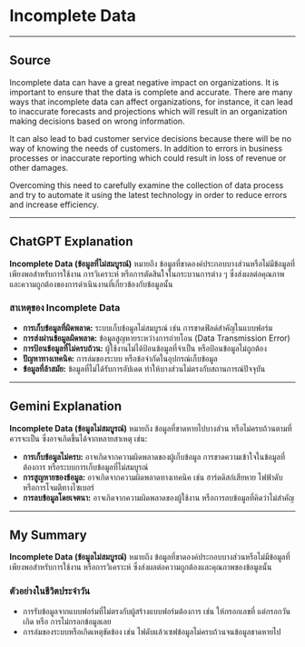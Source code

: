 # Incomplete Data
---

## **Source**
Incomplete data can have a great negative impact on organizations. It is important to ensure that the data is complete and accurate. There are many ways that incomplete data can affect organizations, for instance, it can lead to inaccurate forecasts and projections which will result in an organization making decisions based on wrong information.

It can also lead to bad customer service decisions because there will be no way of knowing the needs of customers. In addition to errors in business processes or inaccurate reporting which could result in loss of revenue or other damages.

Overcoming this need to carefully examine the collection of data process and try to automate it using the latest technology in order to reduce errors and increase efficiency.

---

## **ChatGPT Explanation**
**Incomplete Data (ข้อมูลที่ไม่สมบูรณ์)** หมายถึง ข้อมูลที่ขาดองค์ประกอบบางส่วนหรือไม่มีข้อมูลที่เพียงพอสำหรับการใช้งาน การวิเคราะห์ หรือการตัดสินใจในกระบวนการต่าง ๆ ซึ่งส่งผลต่อคุณภาพและความถูกต้องของการดำเนินงานที่เกี่ยวข้องกับข้อมูลนั้น

### **สาเหตุของ Incomplete Data**
- **การเก็บข้อมูลที่ผิดพลาด:** ระบบเก็บข้อมูลไม่สมบูรณ์ เช่น การขาดฟิลด์สำคัญในแบบฟอร์ม
- **การส่งผ่านข้อมูลผิดพลาด:** ข้อมูลสูญหายระหว่างการถ่ายโอน (Data Transmission Error)
- **การป้อนข้อมูลที่ไม่ครบถ้วน:** ผู้ใช้งานไม่ได้ป้อนข้อมูลที่จำเป็น หรือป้อนข้อมูลไม่ถูกต้อง
- **ปัญหาทางเทคนิค:** การล่มของระบบ หรือข้อจำกัดในอุปกรณ์เก็บข้อมูล
- **ข้อมูลที่ล้าสมัย:** ข้อมูลที่ไม่ได้รับการอัปเดต ทำให้บางส่วนไม่ตรงกับสถานการณ์ปัจจุบัน

---

## **Gemini Explanation**
**Incomplete Data (ข้อมูลไม่สมบูรณ์)** หมายถึง ข้อมูลที่ขาดหายไปบางส่วน หรือไม่ครบถ้วนตามที่ควรจะเป็น ซึ่งอาจเกิดขึ้นได้จากหลายสาเหตุ เช่น:

- **การเก็บข้อมูลไม่ครบ:** อาจเกิดจากความผิดพลาดของผู้เก็บข้อมูล การขาดความเข้าใจในข้อมูลที่ต้องการ หรือระบบการเก็บข้อมูลที่ไม่สมบูรณ์
- **การสูญหายของข้อมูล:** อาจเกิดจากความผิดพลาดทางเทคนิค เช่น ฮาร์ดดิสก์เสียหาย ไฟฟ้าดับ หรือการโจมตีทางไซเบอร์
- **การลบข้อมูลโดยเจตนา:** อาจเกิดจากความผิดพลาดของผู้ใช้งาน หรือการลบข้อมูลที่คิดว่าไม่สำคัญ

---

## **My Summary**
**Incomplete Data (ข้อมูลไม่สมบูรณ์)** หมายถึง ข้อมูลที่ขาดองค์ประกอบบางส่วนหรือไม่มีข้อมูลที่เพียงพอสำหรับการใช้งาน หรือการวิเคราะห์ ซึ่งส่งผลต่อความถูกต้องและคุณภาพของข้อมูลนั้น

### **ตัวอย่างในชีวิตประจำวัน**
- การรับข้อมูลจากแบบฟอร์มที่ไม่ตรงกับผู้สร้างแบบฟอร์มต้องการ เช่น ให้กรอกเลขที่ แต่กรอกวันเกิด หรือ การไม่กรอกข้อมูลเลย
- การล่มของระบบหรือเกิดเหตุขัดข้อง เช่น ไฟดับแล้วเซฟข้อมูลไม่ครบถ้วนจนข้อมูลขาดหายไป

